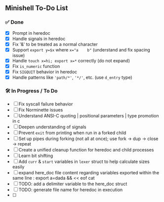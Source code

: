 ## Minishell To-Do List

### ✅ Done
- [x] Prompt in heredoc
- [x] Handle signals in heredoc
- [x] Fix '&' to be treated as a normal character
- [x] Support `export y=$x` where `x="a    b"` (understand and fix spacing issue)
- [x] Handle `touch x=hi; export x=*` correctly (do not expand)
- [x] Fix `is_numeric` function
- [x] Fix `SIGQUIT` behavior in heredoc
- [x] Handle patterns like `'path/*'`, `'*/'`, etc. (use `d_entry` type)

### 🛠️ In Progress / To Do
- [ ] Fix syscall failure behavior
- [ ] Fix Norminette issues
- [ ] Understand ANSI-C quoting | positional parameters | type promotion in c
- [ ] Deepen understanding of signals
- [ ] Prevent `exit` from printing when run in a forked child
- [ ] Set up pipes during forking (not all at once); use fork → dup → close → repeat
- [ ] Create a unified cleanup function for heredoc and child processes
- [ ] Learn bit shifting
- [ ] Add `curr` & `start` variables in `lexer` struct to help calculate sizes easily
- [ ] expand here_doc file content regarding variables exported within the same line : export a=dada && << eof cat
- [ ] TODO: add a delimiter variable to the here_doc struct
- [ ] TODO: generate file name for heredoc in execution
- [ ]
